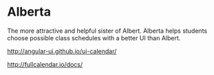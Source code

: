# Alberta
The more attractive and helpful sister of Albert. Alberta helps students choose possible class schedules with a better UI than Albert.

http://angular-ui.github.io/ui-calendar/

http://fullcalendar.io/docs/
